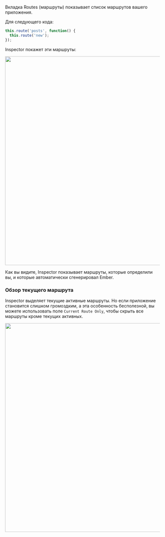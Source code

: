 Вкладка Routes (маршруты) показывает список маршрутов вашего приложения.

Для следующего кода:

```js
this.route('posts', function() {
  this.route('new');
});
```

Inspector покажет эти маршруты:

<img src="/static/images/guides/ember-inspector/routes-screenshot.png" width="680"/>

Как вы видите, Inspector показывает маршруты, которые определили вы, и которые автоматически сгенерировал Ember.

### Обзор текущего маршрута

Inspector выделяет текущие активные маршруты. Но если приложение становится слишком громоздким, а эта особенность бесполезной, вы можете использовать поле `Current Route Only`, чтобы скрыть все маршруты кроме текущих активных.

<img src="/static/images/guides/ember-inspector/routes-current-route.png" width="680"/>